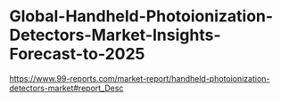 # Global-Handheld-Photoionization-Detectors-Market-Insights-Forecast-to-2025
https://www.99-reports.com/market-report/handheld-photoionization-detectors-market#report_Desc

